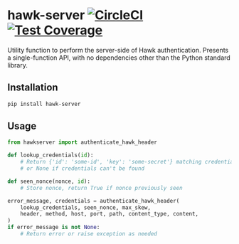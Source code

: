 # hawk-server [![CircleCI](https://circleci.com/gh/uktrade/hawk-server.svg?style=shield)](https://circleci.com/gh/uktrade/hawk-server) [![Test Coverage](https://api.codeclimate.com/v1/badges/8bc445ea9d471b133b3f/test_coverage)](https://codeclimate.com/github/uktrade/hawk-server/test_coverage)

Utility function to perform the server-side of Hawk authentication. Presents a single-function API, with no dependencies other than the Python standard library.


## Installation

```bash
pip install hawk-server
```


## Usage

```python
from hawkserver import authenticate_hawk_header

def lookup_credentials(id):
    # Return {'id': 'some-id', 'key': 'some-secret'} matching credentials,
    # or None if credentials can't be found

def seen_nonce(nonce, id):
    # Store nonce, return True if nonce previously seen

error_message, credentials = authenticate_hawk_header(
    lookup_credentials, seen_nonce, max_skew,
    header, method, host, port, path, content_type, content,
)
if error_message is not None:
    # Return error or raise exception as needed
```

